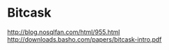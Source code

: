 Bitcask
=======

http://blog.nosqlfan.com/html/955.html
http://downloads.basho.com/papers/bitcask-intro.pdf
